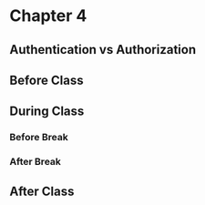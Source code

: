 # Chapter 4

## Authentication vs Authorization

## Before Class



## During Class

### Before Break



### After Break


## After Class

